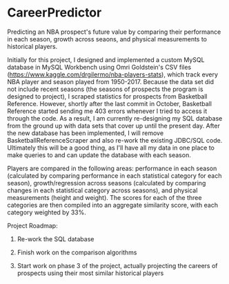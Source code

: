 # CareerPredictor
Predicting an NBA prospect's future value by comparing their performance in each season, growth across seaons, and physical measurements to historical players.

Initially for this project, I designed and implemented a custom MySQL database in MySQL Workbench using Omri Goldstein's CSV files (https://www.kaggle.com/drgilermo/nba-players-stats), which track every NBA player and season played from 1950-2017. Because the data set did not include recent seasons (the seasons of prospects the program is designed to project), I scraped statistics for prospects from Basketball Reference. However, shortly after the last commit in October, Basketball Reference started sending me 403 errors whenever I tried to access it through the code. As a result, I am currently re-designing my SQL database from the ground up with data sets that cover up until the present day. After the new database has been implemented, I will remove BasketballReferenceScraper and also re-work the existing JDBC/SQL code. Ultimately this will be a good thing, as I'll have all my data in one place to make queries to and can update the database with each season.

Players are compared in the following areas: performance in each season (calculated by comparing performance in each statistical category for each season), growth/regression across seasons (calculated by comparing changes in each statistical category across seasons), and physical measurements (height and weight). The scores for each of the three categories are then compiled into an aggregate similarity score, with each category weighted by 33%.

Project Roadmap:

1. Re-work the SQL database

2. Finish work on the comparison algorithms

3. Start work on phase 3 of the project, actually projecting the careers of prospects using their most similar historical players
